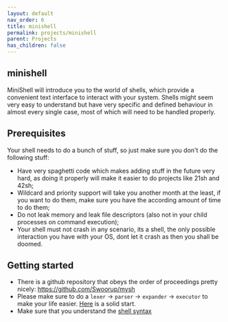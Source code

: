 ```yaml
---
layout: default
nav_order: 6
title: minishell
permalink: projects/minishell
parent: Projects
has_children: false
---
```


## minishell

MiniShell will introduce you to the world of shells, which provide a convenient
text interface to interact with your system. Shells might seem very easy to
understand but have very specific and defined behaviour in almost every single
case, most of which will need to be handled properly.

## Prerequisites

Your shell needs to do a bunch of stuff, so just make sure you don't do the
following stuff:
- Have very spaghetti code which makes adding stuff in the future very hard, as
doing it properly will make it easier to do projects like 21sh and 42sh;
- Wildcard and priority support will take you another month at the least, if
you want to do them, make sure you have the according amount of time to do them;
- Do not leak memory and leak file descriptors (also not in your child processes
on command execution);
- Your shell must not crash in any scenario, its a shell, the only possible
interaction you have with your OS, dont let it crash as then you shall be
doomed.

## Getting started

- There is a github repository that obeys the order of proceedings pretty nicely:
https://github.com/Swoorup/mysh
- Please make sure to do a `lexer` -> `parser` -> `expander` -> `executor` to
make your life easier. [Here](https://www.cs.purdue.edu/homes/grr/SystemsProgrammingBook/Book/Chapter5-WritingYourOwnShell.pdf)
is a solid start.
- Make sure that you understand the [shell syntax](https://pubs.opengroup.org/onlinepubs/009695399/utilities/xcu_chap02.html)